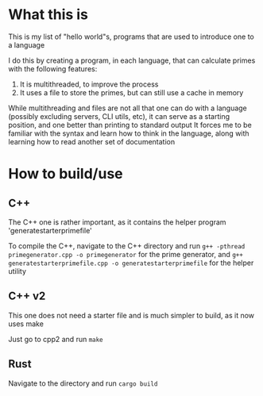 # What this is

This is my list of "hello world"s, programs that are used to introduce one to a language

I do this by creating a program, in each language, that can calculate primes with the following features:

1. It is multithreaded, to improve the process
2. It uses a file to store the primes, but can still use a cache in memory

While multithreading and files are not all that one can do with a language (possibly excluding servers, CLI utils, etc), it can serve as a starting position, and one better than printing to standard output
It forces me to be familiar with the syntax and learn how to think in the language, along with learning how to read another set of documentation

# How to build/use

## C++

The C++ one is rather important, as it contains the helper program 'generatestarterprimefile'

To compile the C++, navigate to the C++ directory and run `g++ -pthread primegenerator.cpp -o primegenerator` for the prime generator, and `g++ generatestarterprimefile.cpp -o generatestarterprimefile` for the helper utility

## C++ v2

This one does not need a starter file and is much simpler to build, as it now uses make

Just go to cpp2 and run `make`

## Rust

Navigate to the directory and run `cargo build`
